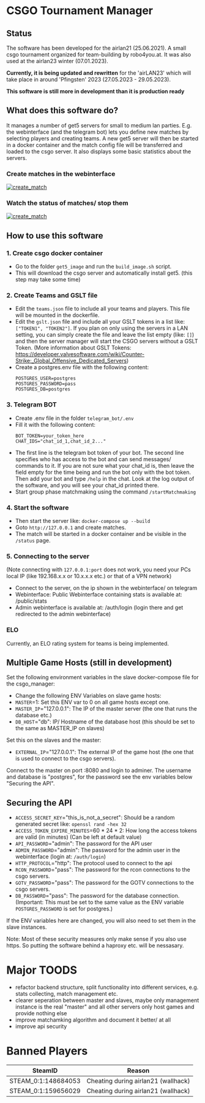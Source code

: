 # CSGO Tournament Manager

## Status

The software has been developed for the airlan21 (25.06.2021). A small csgo tournament organized for
team-building by robo4you.at. It was also used at the airlan23 winter (07.01.2023).

**Currently, it is being updated and rewritten** for the 'airLAN23' which will take place in around 'Pfingsten' 2023 (27.05.2023 - 29.05.2023).

**This software is still more in development than it is production ready**

## What does this software do?

It manages a number of get5 servers for small to medium lan parties. E.g. the webinterface (and the telegram bot) lets
you define new matches
by selecting players and creating teams. A new get5 server will then be started in a docker container and the match
config file will be transferred and loaded to the csgo server. It also displays some basic statistics about the servers.

### Create matches in the webinterface

[![create_match](readme/create_match.png)]()

### Watch the status of matches/ stop them

[![create_match](readme/status_match.png)]()

## How to use this software

### 1. Create csgo docker container

+ Go to the folder `get5_image` and run the `build_image.sh` script.
+ This will download the csgo server and automatically install get5. (this step may take some time)

### 2. Create Teams and GSLT file

+ Edit the `teams.json` file to include all your teams and players. This file will be mounted in the dockerfile.
+ Edit the `gslt.json` file and include all your GSLT tokens in a list like: `["TOKEN1", "TOKEN2"]`. If you plan on only
  using the servers in a LAN setting, you can simply create the file and leave the list empty (like: `[]`) and then the
  server manager will start the CSGO servers without a GSLT Token. (More information about GSLT
  Tokens: https://developer.valvesoftware.com/wiki/Counter-Strike:_Global_Offensive_Dedicated_Servers)
+ Create a postgres.env file with the following content:
  ```
  POSTGRES_USER=postgres
  POSTGRES_PASSWORD=pass
  POSTGRES_DB=postgres
  ```

### 3. Telegram BOT

+ Create .env file in the folder `telegram_bot/.env`
+ Fill it with the following content:
  ```env
  BOT_TOKEN=your_token_here
  CHAT_IDS="chat_id_1,chat_id_2..."
  ```
+ The first line is the telegram bot token of your bot. The second line specifies who has access to the bot and can send
  messages/ commands to it. If you are not sure what your chat_id is, then leave the field empty for the time being and
  run
  the bot only with the bot token. Then add your bot and type `/help` in the chat. Look at the log output of the
  software, and you will see your chat_id printed there.
+ Start group phase matchmaking using the command ```/startMatchmaking```

### 4. Start the software

+ Then start the server like: `docker-compose up --build`
+ Goto `http://127.0.0.1` and create matches.
+ The match will be started in a docker container and be visible in the `/status` page.

### 5. Connecting to the server

(Note connecting with `127.0.0.1:port` does not work, you need your PCs local IP (like 192.168.x.x or 10.x.x.x etc.) or
that of a VPN network)

+ Connect to the server, on the ip shown in the webinterface/ on telegram
+ Webinterface: Public Webinterface containing stats is available at: /public/stats
+ Admin webinterface is available at: /auth/login (login there and get redirected to the admin webinterface)

### ELO

Currently, an ELO rating system for teams is being implemented.

## Multiple Game Hosts (still in development)

Set the following environment variables in the slave docker-compose file for the csgo_manager:

+ Change the following ENV Variables on slave game hosts:
+ `MASTER`=1: Set this ENV var to 0 on all game hosts except one.
+ `MASTER_IP`="127.0.0.1": The IP of the master server (the one that runs the database etc.)
+ `DB_HOST`="db": IP/ Hostname of the database host (this should be set to the same as MASTER_IP on slaves)

Set this on the slaves and the master:
+ `EXTERNAL_IP`="127.0.0.1": The external IP of the game host (the one that is used to connect to the csgo servers).

Connect to the master on port :8080 and login to adminer. The username and database is "postgres", for the password see the env variables below "Securing the API".

## Securing the API

+ `ACCESS_SECRET_KEY`="this_is_not_a_secret": Should be a random generated secret like: `openssl rand -hex 32`
+ `ACCESS_TOKEN_EXPIRE_MINUTES`=60 * 24 * 2: How long the access tokens are valid (in minutes) (Can be left at default
  value)
+ `API_PASSWORD`="admin": The password for the API user
+ `ADMIN_PASSWORD`="admin": The password for the admin user in the webinterface (login at: `/auth/login`)
+ `HTTP_PROTOCOL`="http": The protocol used to connect to the api
+ `RCON_PASSWORD`="pass": The password for the rcon connections to the csgo servers.
+ `GOTV_PASSWORD`="pass": The password for the GOTV connections to the csgo servers.
+ `DB_PASSWORD`="pass": The password for the database connection. (Important: This must be set to the same value as the
  ENV variable `POSTGRES_PASSWORD` is set for postgres.)

If the ENV variables here are changed, you will also need to set them in the slave instances.

Note: Most of these security measures only make sense if you also use https. So putting the software behind a haproxy etc. will be nessasary.

# Major TOODS

+ refactor backend structure, split functionality into different services, e.g. stats collecting, match management etc.
+ clearer seperation between master and slaves, maybe only management instance is the real "master" and all other servers only host games and provide nothing else
+ improve matchamking algorithm and document it better/ at all
+ improve api security

# Banned Players

| SteamID             | Reason                              |
|---------------------|-------------------------------------|
| STEAM_0:1:148684053 | Cheating during airlan21 (wallhack) |
| STEAM_0:1:159656029 | Cheating during airlan21 (wallhack) |
